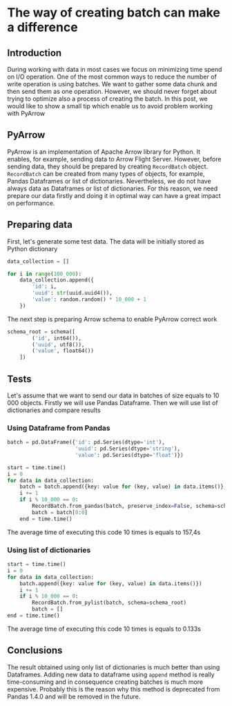 # The way of creating batch can make a difference

## Introduction
During working with data in most cases we focus on minimizing time spend on I/O operation.
One of the most common ways to reduce the number of write operation is using batches.
We want to gather some data chunk and then send them as one operation.
However, we should never forget about trying to optimize also a process of creating the batch.
In this post, we would like to show a small tip which enable us to avoid problem working with PyArrow

## PyArrow
PyArrow is an implementation of Apache Arrow library for Python.
It enables, for example, sending data to Arrow Flight Server.
However, before sending data, they should be prepared by creating `RecordBatch` object.
`RecordBatch` can be created from many types of objects, for example, Pandas Dataframes or list of dictionaries.
Nevertheless, we do not have always data as Dataframes or list of dictionaries.
For this reason, we need prepare our data firstly and doing it in optimal way can have a great impact on performance.

## Preparing data
First, let's generate some test data. 
The data will be initially stored as Python dictionary
```python
data_collection = []

for i in range(100_000):
    data_collection.append({
        'id': i,
        'uuid': str(uuid.uuid4()),
        'value': random.random() * 10_000 + 1
    })
```

The next step is preparing Arrow schema to enable PyArrow correct work
```python
schema_root = schema([
        ('id', int64()),
        ('uuid', utf8()),
        ('value', float64())
    ])
```

## Tests
Let's assume that we want to send our data in batches of size equals to 10 000 objects.
Firstly we will use Pandas Dataframe.
Then we will use list of dictionaries and compare results

### Using Dataframe from Pandas
```python
batch = pd.DataFrame({'id': pd.Series(dtype='int'),
                      'uuid': pd.Series(dtype='string'),
                      'value': pd.Series(dtype='float')})

start = time.time()
i = 0
for data in data_collection:
    batch = batch.append({key: value for (key, value) in data.items()}, ignore_index=True)
    i += 1
    if i % 10_000 == 0:
        RecordBatch.from_pandas(batch, preserve_index=False, schema=schema_root)
        batch = batch[0:0]
    end = time.time()
```

The average time of executing this code 10 times is equals to 157,4s

### Using list of dictionaries
```python
start = time.time()
i = 0
for data in data_collection:
    batch.append({key: value for (key, value) in data.items()})
    i += 1
    if i % 10_000 == 0:
        RecordBatch.from_pylist(batch, schema=schema_root)
        batch = []
end = time.time()
```

The average time of executing this code 10 times is equals to 0.133s 


## Conclusions
The result obtained using only list of dictionaries is much better than using Dataframes.
Adding new data to dataframe using `append` method is really time-consuming and in consequence creating batches is much more expensive.
Probably this is the reason why this method is deprecated from Pandas 1.4.0 and will be removed in the future.

